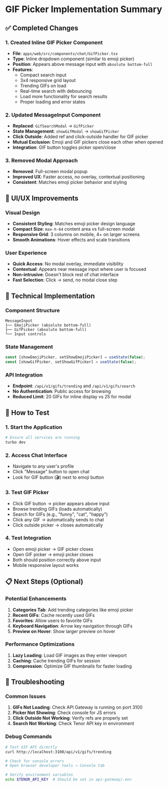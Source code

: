 # GIF Picker Implementation Summary

## ✅ Completed Changes

### 1. Created Inline GIF Picker Component

- **File**: `apps/web/src/components/chat/GifPicker.tsx`
- **Type**: Inline dropdown component (similar to emoji picker)
- **Position**: Appears above message input with `absolute bottom-full`
- **Features**:
  - Compact search input
  - 3x4 responsive grid layout
  - Trending GIFs on load
  - Real-time search with debouncing
  - Load more functionality for search results
  - Proper loading and error states

### 2. Updated MessageInput Component

- **Replaced**: `GifSearchModal` → `GifPicker`
- **State Management**: `showGifModal` → `showGifPicker`
- **Click Outside**: Added ref and click-outside handler for GIF picker
- **Mutual Exclusion**: Emoji and GIF pickers close each other when opened
- **Integration**: GIF button toggles picker open/close

### 3. Removed Modal Approach

- **Removed**: Full-screen modal popup
- **Improved UX**: Faster access, no overlay, contextual positioning
- **Consistent**: Matches emoji picker behavior and styling

## 🎨 UI/UX Improvements

### Visual Design

- **Consistent Styling**: Matches emoji picker design language
- **Compact Size**: `max-h-64` content area vs full-screen modal
- **Responsive Grid**: 3 columns on mobile, 4+ on larger screens
- **Smooth Animations**: Hover effects and scale transitions

### User Experience

- **Quick Access**: No modal overlay, immediate visibility
- **Contextual**: Appears near message input where user is focused
- **Non-intrusive**: Doesn't block rest of chat interface
- **Fast Selection**: Click → send, no modal close step

## 🔧 Technical Implementation

### Component Structure

```
MessageInput
├── EmojiPicker (absolute bottom-full)
├── GifPicker (absolute bottom-full)
└── Input controls
```

### State Management

```typescript
const [showEmojiPicker, setShowEmojiPicker] = useState(false);
const [showGifPicker, setShowGifPicker] = useState(false);
```

### API Integration

- **Endpoint**: `/api/v1/gifs/trending` and `/api/v1/gifs/search`
- **No Authentication**: Public access for browsing
- **Reduced Limit**: 20 GIFs for inline display vs 25 for modal

## 🚀 How to Test

### 1. Start the Application

```bash
# Ensure all services are running
turbo dev
```

### 2. Access Chat Interface

- Navigate to any user's profile
- Click "Message" button to open chat
- Look for GIF button (🎬) next to emoji button

### 3. Test GIF Picker

- Click GIF button → picker appears above input
- Browse trending GIFs (loads automatically)
- Search for GIFs (e.g., "funny", "cat", "happy")
- Click any GIF → automatically sends to chat
- Click outside picker → closes automatically

### 4. Test Integration

- Open emoji picker → GIF picker closes
- Open GIF picker → emoji picker closes
- Both should position correctly above input
- Mobile responsive layout works

## 📋 Next Steps (Optional)

### Potential Enhancements

1. **Categories Tab**: Add trending categories like emoji picker
2. **Recent GIFs**: Cache recently used GIFs
3. **Favorites**: Allow users to favorite GIFs
4. **Keyboard Navigation**: Arrow key navigation through GIFs
5. **Preview on Hover**: Show larger preview on hover

### Performance Optimizations

1. **Lazy Loading**: Load GIF images as they enter viewport
2. **Caching**: Cache trending GIFs for session
3. **Compression**: Optimize GIF thumbnails for faster loading

## 🐛 Troubleshooting

### Common Issues

1. **GIFs Not Loading**: Check API Gateway is running on port 3100
2. **Picker Not Showing**: Check console for JS errors
3. **Click Outside Not Working**: Verify refs are properly set
4. **Search Not Working**: Check Tenor API key in environment

### Debug Commands

```bash
# Test GIF API directly
curl http://localhost:3100/api/v1/gifs/trending

# Check for console errors
# Open browser developer tools → Console tab

# Verify environment variables
echo $TENOR_API_KEY  # Should be set in api-gateway/.env
```
